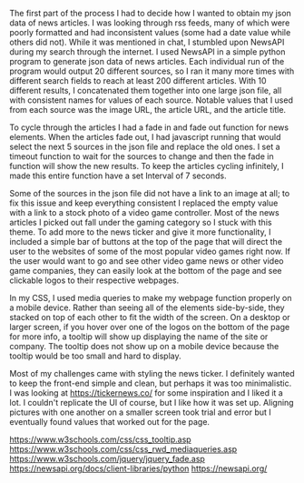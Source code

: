 The first part of the process I had to decide how I wanted to obtain my json data of news articles. I was looking through rss feeds, many of which were poorly formatted and had inconsistent values (some had a date value while others did not). While it was mentioned in chat, I stumbled upon NewsAPI during my search through the internet. I used NewsAPI in a simple python program to generate json data of news articles. Each individual run of the program would output 20 different sources, so I ran it many more times with different search fields to reach at least 200 different articles. With 10 different results, I concatenated them together into one large json file, all with consistent names for values of each source. Notable values that I used from each source was the image URL, the article URL, and the article title. 

To cycle through the articles I had a fade in and fade out function for news elements. When the articles fade out, I had javascript running that would select the next 5 sources in the json file and replace the old ones. I set a timeout function to wait for the sources to change and then the fade in function will show the new results. To keep the articles cycling infinitely, I made this entire function have a set Interval of 7 seconds.

Some of the sources in the json file did not have a link to an image at all; to fix this issue and keep everything consistent I replaced the empty value with a link to a stock photo of a video game controller. Most of the news articles I picked out fall under the gaming category so I stuck with this theme. To add more to the news ticker and give it more functionality, I included a simple bar of buttons at the top of the page that will direct the user to the websites of some of the most popular video games right now. If the user would want to go and see other video game news or other video game companies, they can easily look at the bottom of the page and see clickable logos to their respective webpages. 

In my CSS, I used media queries to make my webpage function properly on a mobile device. Rather than seeing all of the elements side-by-side, they stacked on top of each other to fit the width of the screen. On a desktop or larger screen, if you hover over one of the logos on the bottom of the page for more info, a tooltip will show up displaying the name of the site or company. The tooltip does not show up on a mobile device because the tooltip would be too small and hard to display. 

Most of my challenges came with styling the news ticker. I definitely wanted to keep the front-end simple and clean, but perhaps it was too minimalistic. I was looking at https://tickernews.co/ for some inspiration and I liked it a lot. I couldn't replicate the UI of course, but I like how it was set up. Aligning pictures with one another on a smaller screen took trial and error but I eventually found values that worked out for the page. 


https://www.w3schools.com/css/css_tooltip.asp
https://www.w3schools.com/css/css_rwd_mediaqueries.asp
https://www.w3schools.com/jquery/jquery_fade.asp
https://newsapi.org/docs/client-libraries/python
https://newsapi.org/







